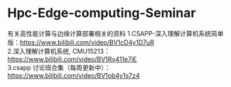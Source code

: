 # Hpc-Edge-computing-Seminar
有关高性能计算与边缘计算部署相关的资料
1.CSAPP-深入理解计算机系统简单版：https://www.bilibili.com/video/BV1cD4y1D7uR      
2.深入理解计算机系统, CMU15213：https://www.bilibili.com/video/BV1Rv411e7jE         
3.csapp 讨论班合集（每周更新中）：https://www.bilibili.com/video/BV1ob4y1s7z4    
